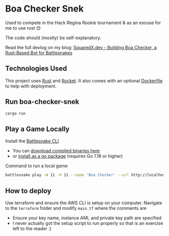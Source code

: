 # Boa Checker Snek

Used to compete in the Hack Regina Rookie tournament & as an excuse for me to use rust 😊

The code should (mostly) be self-explanatory.

Read the full devlog on my blog: [SquaredX.dev - Building Boa Checker, a Rust-Based Bot for Battlesnakes](https://www.squaredx.dev/building-rust-boa-checker-battlesnake/)

## Technologies Used

This project uses [Rust](https://www.rust-lang.org/) and [Rocket](https://rocket.rs). It also comes with an optional [Dockerfile](https://docs.docker.com/engine/reference/builder/) to help with deployment.

## Run boa-checker-snek

```sh
cargo run
```

## Play a Game Locally

Install the [Battlesnake CLI](https://github.com/BattlesnakeOfficial/rules/tree/main/cli)
* You can [download compiled binaries here](https://github.com/BattlesnakeOfficial/rules/releases)
* or [install as a go package](https://github.com/BattlesnakeOfficial/rules/tree/main/cli#installation) (requires Go 1.18 or higher)

Command to run a local game

```sh
battlesnake play -W 11 -H 11 --name 'Boa Checker' --url http://localhost:8000 -g solo --browser
```

## How to deploy

Use terraform and ensure the AWS CLI is setup on your computer. Navigate to the `terraform` folder and modify `main.tf` where the comments are
- Ensure your key name, instance AMI, and private key path are specified
- I never actually got the setup script to run properly so that is an exercise left to the reader :)

